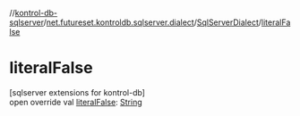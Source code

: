 //[kontrol-db-sqlserver](../../../index.md)/[net.futureset.kontroldb.sqlserver.dialect](../index.md)/[SqlServerDialect](index.md)/[literalFalse](literal-false.md)

# literalFalse

[sqlserver extensions for kontrol-db]\
open override val [literalFalse](literal-false.md): [String](https://kotlinlang.org/api/latest/jvm/stdlib/kotlin/-string/index.html)

